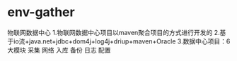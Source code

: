 # env-gather
物联网数据中心
1.物联网数据中心项目以maven聚合项目的方式进行开发的
2.基于io流+java.net+jdbc+dom4j+log4j+driup+maven+Oracle
3.数据中心项目：6大模块
		采集 网络 入库 备份 日志 配置
